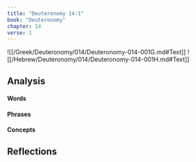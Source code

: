 ```yaml
---
title: "Deuteronomy 14:1"
book: "Deuteronomy"
chapter: 14
verse: 1
---
```

![[/Greek/Deuteronomy/014/Deuteronomy-014-001G.md#Text]]
![[/Hebrew/Deuteronomy/014/Deuteronomy-014-001H.md#Text]]

## Analysis

#### Words

#### Phrases

#### Concepts

## Reflections
